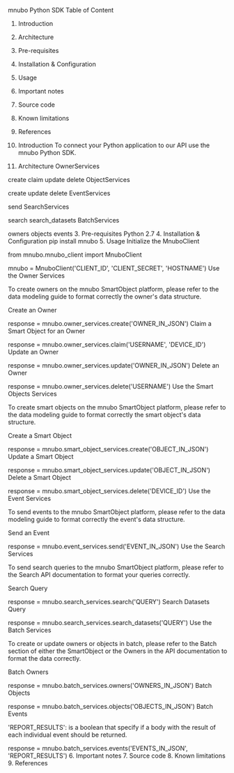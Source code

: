 mnubo Python SDK
Table of Content
1. Introduction

2. Architecture

3. Pre-requisites

4. Installation & Configuration

5. Usage

6. Important notes

7. Source code

8. Known limitations

9. References

1. Introduction
To connect your Python application to our API use the mnubo Python SDK.

2. Architecture
OwnerServices

create
claim
update
delete
ObjectServices

create
update
delete
EventServices

send
SearchServices

search
search_datasets
BatchServices

owners
objects
events
3. Pre-requisites
Python 2.7
4. Installation & Configuration
pip install mnubo
5. Usage
Initialize the MnuboClient

from mnubo.mnubo_client import MnuboClient

mnubo = MnuboClient('CLIENT_ID', 'CLIENT_SECRET', 'HOSTNAME')
Use the Owner Services

To create owners on the mnubo SmartObject platform, please refer to the data modeling guide to format correctly the owner's data structure.

Create an Owner

response = mnubo.owner_services.create('OWNER_IN_JSON')
Claim a Smart Object for an Owner

response = mnubo.owner_services.claim('USERNAME', 'DEVICE_ID')
Update an Owner

response = mnubo.owner_services.update('OWNER_IN_JSON')
Delete an Owner

response = mnubo.owner_services.delete('USERNAME')
Use the Smart Objects Services

To create smart objects on the mnubo SmartObject platform, please refer to the data modeling guide to format correctly the smart object's data structure.

Create a Smart Object

response = mnubo.smart_object_services.create('OBJECT_IN_JSON')
Update a Smart Object

response = mnubo.smart_object_services.update('OBJECT_IN_JSON')
Delete a Smart Object

response = mnubo.smart_object_services.delete('DEVICE_ID')
Use the Event Services

To send events to the mnubo SmartObject platform, please refer to the data modeling guide to format correctly the event's data structure.

Send an Event

response = mnubo.event_services.send('EVENT_IN_JSON')
Use the Search Services

To send search queries to the mnubo SmartObject platform, please refer to the Search API documentation to format your queries correctly.

Search Query

response = mnubo.search_services.search('QUERY')
Search Datasets Query

response = mnubo.search_services.search_datasets('QUERY')
Use the Batch Services

To create or update owners or objects in batch, please refer to the Batch section of either the SmartObject or the Owners in the API documentation to format the data correctly.

Batch Owners

response = mnubo.batch_services.owners('OWNERS_IN_JSON')
Batch Objects

response = mnubo.batch_services.objects('OBJECTS_IN_JSON')
Batch Events

'REPORT_RESULTS': is a boolean that specify if a body with the result of each individual event should be returned.

response = mnubo.batch_services.events('EVENTS_IN_JSON', 'REPORT_RESULTS')
6. Important notes
7. Source code
8. Known limitations
9. References
